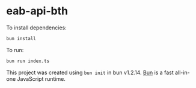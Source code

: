 # eab-api-bth

To install dependencies:

```bash
bun install
```

To run:

```bash
bun run index.ts
```

This project was created using `bun init` in bun v1.2.14. [Bun](https://bun.sh) is a fast all-in-one JavaScript runtime.
